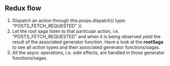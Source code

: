 
## Redux flow

1. Dispatch an action through this.props.dispatch({ type: "POSTS_FETCH_REQUESTED" })
2. Let the root saga listen to that particular action, i.e. "POSTS_FETCH_REQUESTED" and when it is being observed yield the result of the associated generator function. Have a look at the **rootSaga** to see all action types and their associated generator functions/sagas.
3. All the async operations, i.e. side effects, are handled in those generator functions/sagas.


